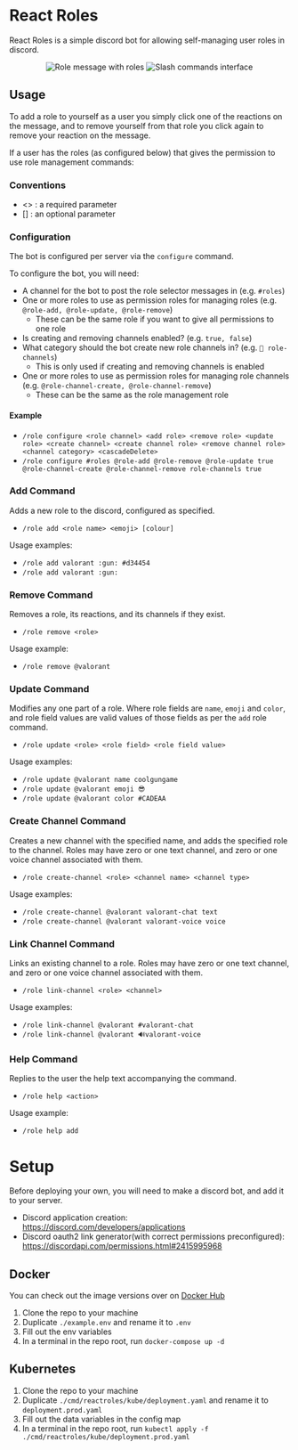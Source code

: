 # React Roles

React Roles is a simple discord bot for allowing self-managing user roles in discord.

<p align="center">
    <img src="https://user-images.githubusercontent.com/26305909/170378884-1969ed52-799a-4387-9beb-8187859c9750.png" alt="Role message with roles"/>
    <img src="https://github.com/Zaptross/reactroles/assets/26305909/9643bd06-6d91-40e2-b297-2beac6cffdca" alt="Slash commands interface"/>
</p>

## Usage

To add a role to yourself as a user you simply click one of the reactions on the message, and to remove yourself from that role you click again to remove your reaction on the message.

If a user has the roles (as configured below) that gives the permission to use role management commands:

### Conventions

- <> : a required parameter
- [] : an optional parameter

### Configuration

The bot is configured per server via the `configure` command.

To configure the bot, you will need:

- A channel for the bot to post the role selector messages in (e.g. `#roles`)
- One or more roles to use as permission roles for managing roles (e.g. `@role-add, @role-update, @role-remove`)
  - These can be the same role if you want to give all permissions to one role
- Is creating and removing channels enabled? (e.g. `true, false`)
- What category should the bot create new role channels in? (e.g. `📁 role-channels`)
  - This is only used if creating and removing channels is enabled
- One or more roles to use as permission roles for managing role channels (e.g. `@role-channel-create, @role-channel-remove`)
  - These can be the same as the role management role

#### Example

- `/role configure <role channel> <add role> <remove role> <update role> <create channel> <create channel role> <remove channel role> <channel category> <cascadeDelete>`
- `/role configure #roles @role-add @role-remove @role-update true  @role-channel-create @role-channel-remove role-channels true`

### Add Command

Adds a new role to the discord, configured as specified.

- `/role add <role name> <emoji> [colour]`

Usage examples:

- `/role add valorant :gun: #d34454`
- `/role add valorant :gun:`

### Remove Command

Removes a role, its reactions, and its channels if they exist.

- `/role remove <role>`

Usage example:

- `/role remove @valorant`

### Update Command

Modifies any one part of a role.
Where role fields are `name`, `emoji` and `color`, and role field values are valid values of those fields as per the `add` role command.

- `/role update <role> <role field> <role field value>`

Usage examples:

- `/role update @valorant name coolgungame`
- `/role update @valorant emoji 😎`
- `/role update @valorant color #CADEAA`

### Create Channel Command

Creates a new channel with the specified name, and adds the specified role to the channel.
Roles may have zero or one text channel, and zero or one voice channel associated with them.

- `/role create-channel <role> <channel name> <channel type>`

Usage examples:

- `/role create-channel @valorant valorant-chat text`
- `/role create-channel @valorant valorant-voice voice`

### Link Channel Command

Links an existing channel to a role.
Roles may have zero or one text channel, and zero or one voice channel associated with them.

- `/role link-channel <role> <channel>`

Usage examples:

- `/role link-channel @valorant #valorant-chat`
- `/role link-channel @valorant 🔊valorant-voice`

### Help Command

Replies to the user the help text accompanying the command.

- `/role help <action>`

Usage example:

- `/role help add`

# Setup

Before deploying your own, you will need to make a discord bot, and add it to your server.

- Discord application creation: https://discord.com/developers/applications
- Discord oauth2 link generator(with correct permissions preconfigured): https://discordapi.com/permissions.html#2415995968

## Docker

You can check out the image versions over on [Docker Hub](https://hub.docker.com/r/zaptross/reactroles)

1. Clone the repo to your machine
2. Duplicate `./example.env` and rename it to `.env`
3. Fill out the env variables
4. In a terminal in the repo root, run `docker-compose up -d`

## Kubernetes

1. Clone the repo to your machine
2. Duplicate `./cmd/reactroles/kube/deployment.yaml` and rename it to `deployment.prod.yaml`
3. Fill out the data variables in the config map
4. In a terminal in the repo root, run `kubectl apply -f ./cmd/reactroles/kube/deployment.prod.yaml`
